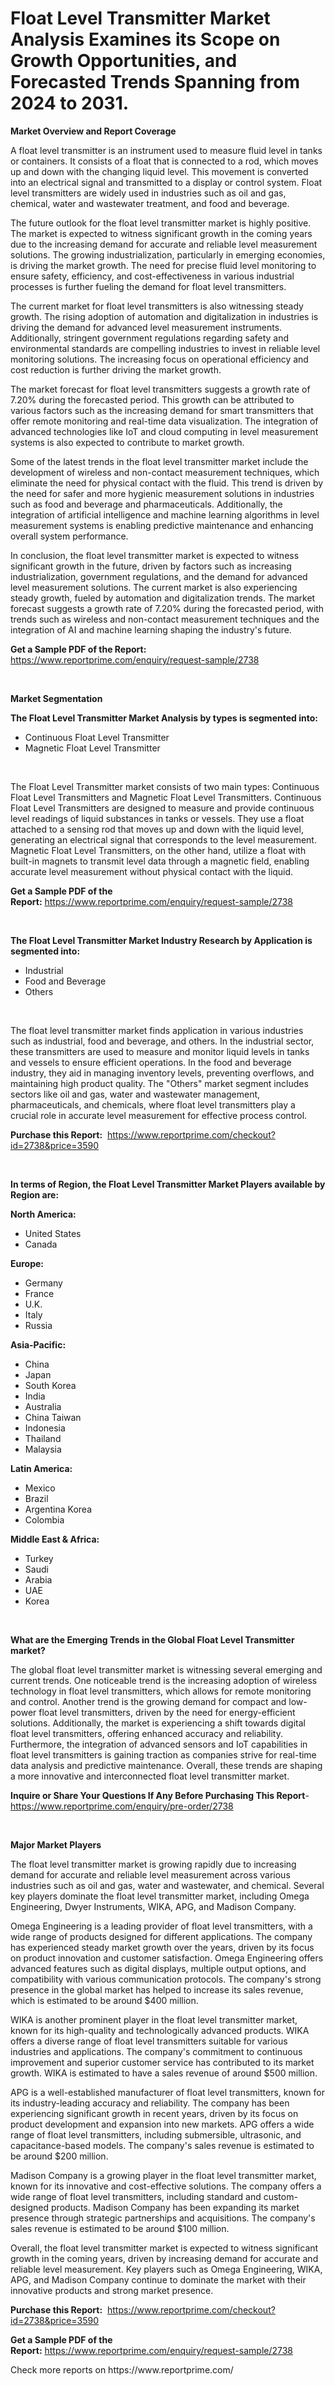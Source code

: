 <p><h1>Float Level Transmitter Market Analysis Examines its Scope on Growth Opportunities, and Forecasted Trends Spanning from 2024 to 2031.</h1></p><p><strong>Market Overview and Report Coverage</strong></p>
<p><p>A float level transmitter is an instrument used to measure fluid level in tanks or containers. It consists of a float that is connected to a rod, which moves up and down with the changing liquid level. This movement is converted into an electrical signal and transmitted to a display or control system. Float level transmitters are widely used in industries such as oil and gas, chemical, water and wastewater treatment, and food and beverage.</p><p>The future outlook for the float level transmitter market is highly positive. The market is expected to witness significant growth in the coming years due to the increasing demand for accurate and reliable level measurement solutions. The growing industrialization, particularly in emerging economies, is driving the market growth. The need for precise fluid level monitoring to ensure safety, efficiency, and cost-effectiveness in various industrial processes is further fueling the demand for float level transmitters.</p><p>The current market for float level transmitters is also witnessing steady growth. The rising adoption of automation and digitalization in industries is driving the demand for advanced level measurement instruments. Additionally, stringent government regulations regarding safety and environmental standards are compelling industries to invest in reliable level monitoring solutions. The increasing focus on operational efficiency and cost reduction is further driving the market growth.</p><p>The market forecast for float level transmitters suggests a growth rate of 7.20% during the forecasted period. This growth can be attributed to various factors such as the increasing demand for smart transmitters that offer remote monitoring and real-time data visualization. The integration of advanced technologies like IoT and cloud computing in level measurement systems is also expected to contribute to market growth.</p><p>Some of the latest trends in the float level transmitter market include the development of wireless and non-contact measurement techniques, which eliminate the need for physical contact with the fluid. This trend is driven by the need for safer and more hygienic measurement solutions in industries such as food and beverage and pharmaceuticals. Additionally, the integration of artificial intelligence and machine learning algorithms in level measurement systems is enabling predictive maintenance and enhancing overall system performance.</p><p>In conclusion, the float level transmitter market is expected to witness significant growth in the future, driven by factors such as increasing industrialization, government regulations, and the demand for advanced level measurement solutions. The current market is also experiencing steady growth, fueled by automation and digitalization trends. The market forecast suggests a growth rate of 7.20% during the forecasted period, with trends such as wireless and non-contact measurement techniques and the integration of AI and machine learning shaping the industry's future.</p></p>
<p><strong>Get a Sample PDF of the Report:</strong> <a href="https://www.reportprime.com/enquiry/request-sample/2738">https://www.reportprime.com/enquiry/request-sample/2738</a></p>
<p>&nbsp;</p>
<p><strong>Market Segmentation</strong></p>
<p><strong>The Float Level Transmitter Market Analysis by types is segmented into:</strong></p>
<p><ul><li>Continuous Float Level Transmitter</li><li>Magnetic Float Level Transmitter</li></ul></p>
<p>&nbsp;</p>
<p><p>The Float Level Transmitter market consists of two main types: Continuous Float Level Transmitters and Magnetic Float Level Transmitters. Continuous Float Level Transmitters are designed to measure and provide continuous level readings of liquid substances in tanks or vessels. They use a float attached to a sensing rod that moves up and down with the liquid level, generating an electrical signal that corresponds to the level measurement. Magnetic Float Level Transmitters, on the other hand, utilize a float with built-in magnets to transmit level data through a magnetic field, enabling accurate level measurement without physical contact with the liquid.</p></p>
<p><strong>Get a Sample PDF of the Report:</strong>&nbsp;<a href="https://www.reportprime.com/enquiry/request-sample/2738">https://www.reportprime.com/enquiry/request-sample/2738</a></p>
<p>&nbsp;</p>
<p><strong>The Float Level Transmitter Market Industry Research by Application is segmented into:</strong></p>
<p><ul><li>Industrial</li><li>Food and Beverage</li><li>Others</li></ul></p>
<p>&nbsp;</p>
<p><p>The float level transmitter market finds application in various industries such as industrial, food and beverage, and others. In the industrial sector, these transmitters are used to measure and monitor liquid levels in tanks and vessels to ensure efficient operations. In the food and beverage industry, they aid in managing inventory levels, preventing overflows, and maintaining high product quality. The "Others" market segment includes sectors like oil and gas, water and wastewater management, pharmaceuticals, and chemicals, where float level transmitters play a crucial role in accurate level measurement for effective process control.</p></p>
<p><strong>Purchase this Report:</strong>&nbsp; <a href="https://www.reportprime.com/checkout?id=2738&price=3590">https://www.reportprime.com/checkout?id=2738&price=3590</a></p>
<p>&nbsp;</p>
<p><strong>In terms of Region, the Float Level Transmitter Market Players available by Region are:</strong></p>
<p>
    <p> <strong> North America: </strong>
        <ul>
            <li>United States</li>
            <li>Canada</li>
        </ul>
        </p> 
    <p> <strong> Europe: </strong>
        <ul>
            <li>Germany</li>
            <li>France</li>
            <li>U.K.</li>
            <li>Italy</li>
            <li>Russia</li>
        </ul>
        </p> 
    <p> <strong> Asia-Pacific: </strong>
        <ul>
            <li>China</li>
            <li>Japan</li>
            <li>South Korea</li>
            <li>India</li>
            <li>Australia</li>
            <li>China Taiwan</li>
            <li>Indonesia</li>
            <li>Thailand</li>
            <li>Malaysia</li>
        </ul>
        </p> 
    <p> <strong> Latin America: </strong>
        <ul>
            <li>Mexico</li>
            <li>Brazil</li>
            <li>Argentina Korea</li>
            <li>Colombia</li>
        </ul>
        </p> 
    <p> <strong> Middle East & Africa: </strong>
        <ul>
            <li>Turkey</li>
            <li>Saudi</li>
            <li>Arabia</li>
            <li>UAE</li>
            <li>Korea</li>
        </ul>
    </p>
    </p>
<p>&nbsp;</p>
<p><strong>What are the Emerging Trends in the Global Float Level Transmitter market?</strong></p>
<p><p>The global float level transmitter market is witnessing several emerging and current trends. One noticeable trend is the increasing adoption of wireless technology in float level transmitters, which allows for remote monitoring and control. Another trend is the growing demand for compact and low-power float level transmitters, driven by the need for energy-efficient solutions. Additionally, the market is experiencing a shift towards digital float level transmitters, offering enhanced accuracy and reliability. Furthermore, the integration of advanced sensors and IoT capabilities in float level transmitters is gaining traction as companies strive for real-time data analysis and predictive maintenance. Overall, these trends are shaping a more innovative and interconnected float level transmitter market.</p></p>
<p><strong>Inquire or Share Your Questions If Any Before Purchasing This Report</strong>- <a href="https://www.reportprime.com/enquiry/pre-order/2738">https://www.reportprime.com/enquiry/pre-order/2738</a></p>
<p>&nbsp;</p>
<p><strong>Major Market Players</strong></p>
<p><p>The float level transmitter market is growing rapidly due to increasing demand for accurate and reliable level measurement across various industries such as oil and gas, water and wastewater, and chemical. Several key players dominate the float level transmitter market, including Omega Engineering, Dwyer Instruments, WIKA, APG, and Madison Company.</p><p>Omega Engineering is a leading provider of float level transmitters, with a wide range of products designed for different applications. The company has experienced steady market growth over the years, driven by its focus on product innovation and customer satisfaction. Omega Engineering offers advanced features such as digital displays, multiple output options, and compatibility with various communication protocols. The company's strong presence in the global market has helped to increase its sales revenue, which is estimated to be around $400 million.</p><p>WIKA is another prominent player in the float level transmitter market, known for its high-quality and technologically advanced products. WIKA offers a diverse range of float level transmitters suitable for various industries and applications. The company's commitment to continuous improvement and superior customer service has contributed to its market growth. WIKA is estimated to have a sales revenue of around $500 million.</p><p>APG is a well-established manufacturer of float level transmitters, known for its industry-leading accuracy and reliability. The company has been experiencing significant growth in recent years, driven by its focus on product development and expansion into new markets. APG offers a wide range of float level transmitters, including submersible, ultrasonic, and capacitance-based models. The company's sales revenue is estimated to be around $200 million.</p><p>Madison Company is a growing player in the float level transmitter market, known for its innovative and cost-effective solutions. The company offers a wide range of float level transmitters, including standard and custom-designed products. Madison Company has been expanding its market presence through strategic partnerships and acquisitions. The company's sales revenue is estimated to be around $100 million.</p><p>Overall, the float level transmitter market is expected to witness significant growth in the coming years, driven by increasing demand for accurate and reliable level measurement. Key players such as Omega Engineering, WIKA, APG, and Madison Company continue to dominate the market with their innovative products and strong market presence.</p></p>
<p><strong>Purchase this Report:</strong>&nbsp;&nbsp;<a href="https://www.reportprime.com/checkout?id=2738&price=3590">https://www.reportprime.com/checkout?id=2738&price=3590</a></p>
<p></p>
<p><strong>Get a Sample PDF of the Report:</strong>&nbsp;<a href="https://www.reportprime.com/enquiry/request-sample/2738">https://www.reportprime.com/enquiry/request-sample/2738</a></p>
<p>Check more reports on https://www.reportprime.com/</p>